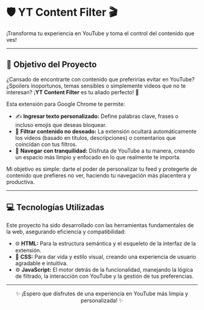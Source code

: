 # 🛡️ YT Content Filter 🎬

¡Transforma tu experiencia en YouTube y toma el control del contenido que ves!

---

## 🎯 Objetivo del Proyecto

¿Cansado de encontrarte con contenido que preferirías evitar en YouTube? ¿Spoilers inoportunos, temas sensibles o simplemente videos que no te interesan? ¡**YT Content Filter** es tu aliado perfecto! 🚀

Esta extensión para Google Chrome te permite:

* ✍️ **Ingresar texto personalizado:** Define palabras clave, frases o incluso emojis que deseas bloquear.
* 🤫 **Filtrar contenido no deseado:** La extensión ocultará automáticamente los videos (basado en títulos, descripciones) o comentarios que coincidan con tus filtros.
* 🧘 **Navegar con tranquilidad:** Disfruta de YouTube a tu manera, creando un espacio más limpio y enfocado en lo que realmente te importa.

Mi objetivo es simple: darte el poder de personalizar tu feed y protegerte de contenido que prefieres no ver, haciendo tu navegación más placentera y productiva.

---

## 💻 Tecnologías Utilizadas

Este proyecto ha sido desarrollado con las herramientas fundamentales de la web, asegurando eficiencia y compatibilidad:

* 🌐 **HTML:** Para la estructura semántica y el esqueleto de la interfaz de la extensión.
* 🎨 **CSS:** Para dar vida y estilo visual, creando una experiencia de usuario agradable e intuitiva.
* ⚙️ **JavaScript:** El motor detrás de la funcionalidad, manejando la lógica de filtrado, la interacción con YouTube y la gestión de tus preferencias.

---

<p align="center">
  ✨ ¡Espero que disfrutes de una experiencia en YouTube más limpia y personalizada! ✨
</p>
